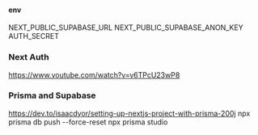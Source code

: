 #### env
NEXT_PUBLIC_SUPABASE_URL
NEXT_PUBLIC_SUPABASE_ANON_KEY
AUTH_SECRET

### Next Auth
https://www.youtube.com/watch?v=v6TPcU23wP8


### Prisma and Supabase
https://dev.to/isaacdyor/setting-up-nextjs-project-with-prisma-200j
npx prisma db push --force-reset
npx prisma studio

